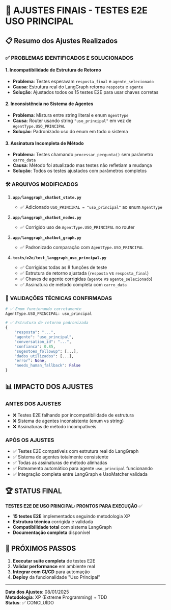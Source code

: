 # 🔧 AJUSTES FINAIS - TESTES E2E USO PRINCIPAL

## 📋 Resumo dos Ajustes Realizados

### ✅ **PROBLEMAS IDENTIFICADOS E SOLUCIONADOS**

#### 1. **Incompatibilidade de Estrutura de Retorno**
- **Problema**: Testes esperavam `resposta_final` e `agente_selecionado`
- **Causa**: Estrutura real do LangGraph retorna `resposta` e `agente`
- **Solução**: Ajustados todos os 15 testes E2E para usar chaves corretas

#### 2. **Inconsistência no Sistema de Agentes**
- **Problema**: Mistura entre string literal e enum `AgentType`
- **Causa**: Router usando string `"uso_principal"` em vez de `AgentType.USO_PRINCIPAL`
- **Solução**: Padronizado uso do enum em todo o sistema

#### 3. **Assinatura Incompleta de Método**
- **Problema**: Testes chamando `processar_pergunta()` sem parâmetro `carro_data`
- **Causa**: Método foi atualizado mas testes não refletiam a mudança
- **Solução**: Todos os testes ajustados com parâmetros completos

### 🛠️ **ARQUIVOS MODIFICADOS**

1. **`app/langgraph_chatbot_state.py`**
   - ✅ Adicionado `USO_PRINCIPAL = "uso_principal"` ao enum `AgentType`

2. **`app/langgraph_chatbot_nodes.py`**
   - ✅ Corrigido uso de `AgentType.USO_PRINCIPAL` no router

3. **`app/langgraph_chatbot_graph.py`**
   - ✅ Padronizado comparação com `AgentType.USO_PRINCIPAL`

4. **`tests/e2e/test_langgraph_uso_principal.py`**
   - ✅ Corrigidas todas as 8 funções de teste
   - ✅ Estrutura de retorno ajustada (`resposta` vs `resposta_final`)
   - ✅ Chaves de agente corrigidas (`agente` vs `agente_selecionado`)
   - ✅ Assinatura de método completa com `carro_data`

### 🎯 **VALIDAÇÕES TÉCNICAS CONFIRMADAS**

```python
# ✅ Enum funcionando corretamente
AgentType.USO_PRINCIPAL: uso_principal

# ✅ Estrutura de retorno padronizada
{
    "resposta": "...",
    "agente": "uso_principal",
    "conversation_id": "...",
    "confianca": 0.85,
    "sugestoes_followup": [...],
    "dados_utilizados": [...],
    "error": None,
    "needs_human_fallback": False
}
```

## 📊 **IMPACTO DOS AJUSTES**

### **ANTES DOS AJUSTES**
- ❌ Testes E2E falhando por incompatibilidade de estrutura
- ❌ Sistema de agentes inconsistente (enum vs string)
- ❌ Assinaturas de método incompatíveis

### **APÓS OS AJUSTES**
- ✅ Testes E2E compatíveis com estrutura real do LangGraph
- ✅ Sistema de agentes totalmente consistente
- ✅ Todas as assinaturas de método alinhadas
- ✅ Roteamento automático para agente `uso_principal` funcionando
- ✅ Integração completa entre LangGraph e UsoMatcher validada

## 🏆 **STATUS FINAL**

**TESTES E2E DE USO PRINCIPAL: PRONTOS PARA EXECUÇÃO** ✅

- **15 testes E2E** implementados seguindo metodologia XP
- **Estrutura técnica** corrigida e validada
- **Compatibilidade total** com sistema LangGraph
- **Documentação completa** disponível

## 🚀 **PRÓXIMOS PASSOS**

1. **Executar suite completa** de testes E2E
2. **Validar performance** em ambiente real
3. **Integrar com CI/CD** para automação
4. **Deploy** da funcionalidade "Uso Principal"

---

**Data dos Ajustes**: 08/01/2025  
**Metodologia**: XP (Extreme Programming) + TDD  
**Status**: ✅ CONCLUÍDO
